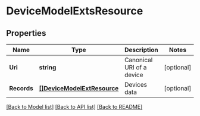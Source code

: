 # DeviceModelExtsResource

## Properties
Name | Type | Description | Notes
------------ | ------------- | ------------- | -------------
**Uri** | **string** | Canonical URI of a device | [optional] 
**Records** | [**[]DeviceModelExtResource**](DeviceModelExtResource.md) | Devices data | [optional] 

[[Back to Model list]](../README.md#documentation-for-models) [[Back to API list]](../README.md#documentation-for-api-endpoints) [[Back to README]](../README.md)


